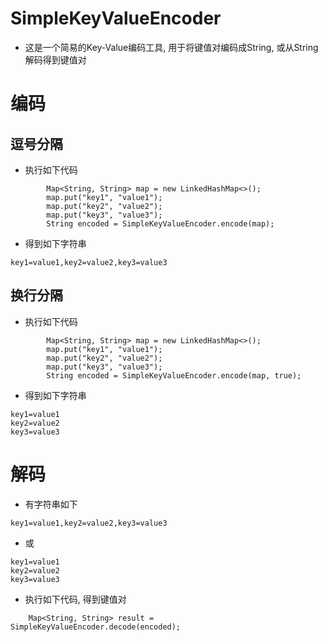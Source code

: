 # SimpleKeyValueEncoder

* 这是一个简易的Key-Value编码工具, 用于将键值对编码成String, 或从String解码得到键值对

# 编码

## 逗号分隔

* 执行如下代码

```text
        Map<String, String> map = new LinkedHashMap<>();
        map.put("key1", "value1");
        map.put("key2", "value2");
        map.put("key3", "value3");
        String encoded = SimpleKeyValueEncoder.encode(map);
```

* 得到如下字符串

```text
key1=value1,key2=value2,key3=value3
```

## 换行分隔

* 执行如下代码

```text
        Map<String, String> map = new LinkedHashMap<>();
        map.put("key1", "value1");
        map.put("key2", "value2");
        map.put("key3", "value3");
        String encoded = SimpleKeyValueEncoder.encode(map, true);
```

* 得到如下字符串

```text
key1=value1
key2=value2
key3=value3
```

# 解码

* 有字符串如下

```text
key1=value1,key2=value2,key3=value3
```

* 或

```text
key1=value1
key2=value2
key3=value3
```

* 执行如下代码, 得到键值对

```text
    Map<String, String> result = SimpleKeyValueEncoder.decode(encoded);
```
